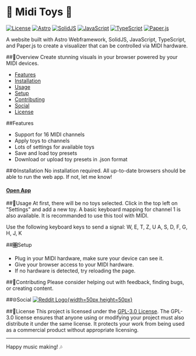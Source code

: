 # 🎵 Midi Toys 🎵 

[![License](https://img.shields.io/badge/License-GPL--3.0-blue.svg)](LICENSE)
[![Astro](https://img.shields.io/badge/Astro-🚀-red.svg)](https://astro.build/)
[![SolidJS](https://img.shields.io/badge/SolidJS-💚-4DCD51.svg)](https://www.solidjs.com/)
[![JavaScript](https://img.shields.io/badge/JavaScript-🟡-F7DF1E.svg)](https://developer.mozilla.org/en-US/docs/Web/JavaScript)
[![TypeScript](https://img.shields.io/badge/TypeScript-🔷-007ACC.svg)](https://www.typescriptlang.org/)
[![Paper.js](https://img.shields.io/badge/Paper.js-🖤-black.svg)](http://paperjs.org/)

A website built with Astro Webframework, SolidJS, JavaScript, TypeScript, and Paper.js to create a visualizer that can be controlled via MIDI hardware.

##📖Overview
Create stunning visuals in your browser powered by your MIDI devices.

- [Features](#features)
- [Installation](#installation)
- [Usage](#usage)
- [Setup](#setup)
- [Contributing](#contributing)
- [Social](#social)
- [License](#license)



##Features
- Support for 16 MIDI channels
- Apply toys to channels
- Lots of settings for available toys
- Save and load toy presets
- Download or upload toy presets in .json format

##⚙️Installation
No installation required. All up-to-date browsers should be able to run the web app. If not, let me know!

#### [Open App](https://artibex.github.io/MidiToys/)

##🎹Usage
At first, there will be no toys selected. Click in the top left on "Settings" and add a new toy.
A basic keyboard mapping for channel 1 is also available. It is recommanded to use this tool with MIDI.

Use the following keyboard keys to send a signal:
W, E, T, Z, U
A, S, D, F, G, H, J, K

##🎛️Setup
- Plug in your MIDI hardware, make sure your device can see it.
- Give your browser access to your MIDI hardware.
- If no hardware is detected, try reloading the page.

##🤝Contributing
Please consider helping out with feedback, finding bugs, or creating content.

##🌐Social
[![Reddit Logo](https://www.redditstatic.com/about/assets/reddit-logo.png){width=50px height=50px}](https://www.reddit.com/r/miditoys/)

##📄License
This project is licensed under the [GPL-3.0 License](LICENSE). The GPL-3.0 license ensures that anyone using or modifying your project must also distribute it under the same license. It protects your work from being used as a commercial product without appropriate licensing.

---

Happy music making! 🎶
